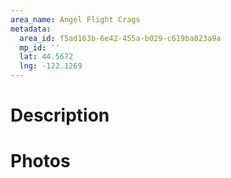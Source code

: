 ```yaml
---
area_name: Angel Flight Crags
metadata:
  area_id: f5ad163b-6e42-455a-b029-c619ba823a9a
  mp_id: ''
  lat: 44.5672
  lng: -122.1269
---
```

# Description

# Photos


